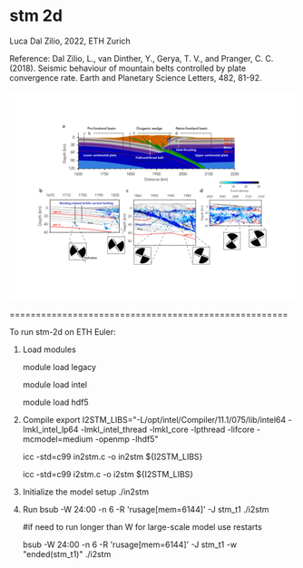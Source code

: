 # stm 2d

Luca Dal Zilio, 2022, ETH Zurich

Reference:
Dal Zilio, L., van Dinther, Y., Gerya, T. V., and Pranger, C. C. (2018). 
Seismic behaviour of mountain belts controlled by plate convergence rate. 
Earth and Planetary Science Letters, 482, 81-92.

![examples](https://github.com/lucadalzilio/GEO2MAS/blob/main/banner/banner.png)

=====================================================

To run stm-2d on ETH Euler:

1. Load modules

	module load legacy
	
	module load intel
	
	module load hdf5

2. Compile
	export I2STM_LIBS="-L/opt/intel/Compiler/11.1/075/lib/intel64 -lmkl_intel_lp64 -lmkl_intel_thread -lmkl_core -lpthread -lifcore -mcmodel=medium -openmp -lhdf5"
	
	icc -std=c99 in2stm.c -o in2stm ${I2STM_LIBS} 
	
	icc -std=c99 i2stm.c -o i2stm ${I2STM_LIBS} 
	
3. Initialize the model setup
	./in2stm

4. Run 
	bsub -W 24:00 -n 6 -R 'rusage[mem=6144]' -J stm_t1 ./i2stm
	
	#if need to run longer than W for large-scale model use restarts
	
	bsub -W 24:00 -n 6 -R 'rusage[mem=6144]' -J stm_t1 -w "ended(stm_t1)" ./i2stm
